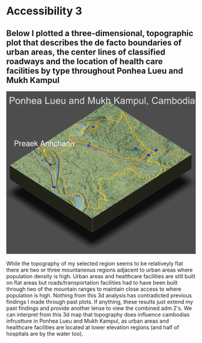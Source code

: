 # Accessibility 3

## Below I plotted a three-dimensional, topographic plot that describes the de facto boundaries of urban areas, the center lines of classified roadways and the location of health care facilities by type throughout Ponhea Lueu and Mukh Kampul

![](https://raw.githubusercontent.com/dloumeau/data100repository/main/Screen%20Shot%202021-05-17%20at%2011.41.48%20PM.png)

While the topography of my selected region seems to be relativeyly flat there are two or three mountaneous regions adjacent to urban areas where population density is high. Urban areas and healthcare facilities are still built on flat areas but roads/transportation facilities had to have been built through two of the mountain ranges to maintain close access to where population is high. Nothing from this 3d analysis has contradicted previous findings I made through past plots. If anything, these results just extend my past findings and provide another lense to view the combined adm 2's. We can interpret from this 3d map that topography does influence cambodias infrustture in Ponhea Lueu and Mukh Kampul, as urban areas and healthcare facilities are located at lower elevation regions (and half of hospitals are by the water too). 

